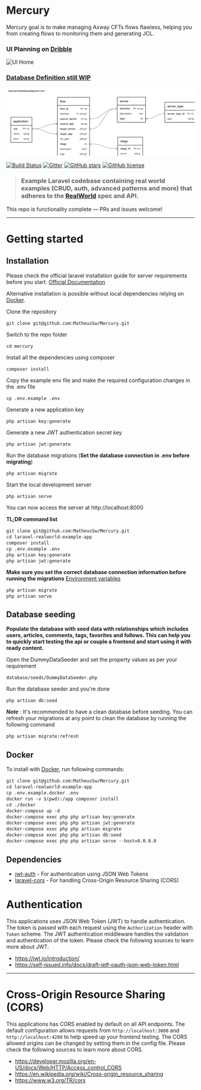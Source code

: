 # Mercury
Mercury goal is to make managing Axway CFTs flows flawless, helping you from creating flows to monitoring them and generating JCL.

### UI Planning on [Dribble](https://dribbble.com/shots/14648215-Mercury)
![UI Home](https://cdn.dribbble.com/users/5832698/screenshots/14648215/media/b5b6804dfe87d6f7941b6a43d1e941f9.jpg)

### [Database Definition still WIP](https://raw.githubusercontent.com/MatheusSw/Mercury/main/Database%20Design.svg)
![Image of Database definition (WIP)](https://raw.githubusercontent.com/MatheusSw/Mercury/main/Database%20Design.svg)

[![Build Status](https://img.shields.io/travis/gothinkster/laravel-realworld-example-app/master.svg)](https://travis-ci.org/gothinkster/laravel-realworld-example-app) [![Gitter](https://img.shields.io/gitter/room/realworld-dev/laravel.svg)](https://gitter.im/realworld-dev/laravel) [![GitHub stars](https://img.shields.io/github/stars/gothinkster/laravel-realworld-example-app.svg)](https://github.com/gothinkster/laravel-realworld-example-app/stargazers) [![GitHub license](https://img.shields.io/github/license/gothinkster/laravel-realworld-example-app.svg)](https://raw.githubusercontent.com/gothinkster/laravel-realworld-example-app/master/LICENSE)

> ### Example Laravel codebase containing real world examples (CRUD, auth, advanced patterns and more) that adheres to the [RealWorld](https://github.com/gothinkster/realworld-example-apps) spec and API.

This repo is functionality complete — PRs and issues welcome!

----------

# Getting started

## Installation

Please check the official laravel installation guide for server requirements before you start. [Official Documentation](https://laravel.com/docs/5.4/installation#installation)

Alternative installation is possible without local dependencies relying on [Docker](#docker). 

Clone the repository

    git clone git@github.com:MatheusSw/Mercury.git

Switch to the repo folder

    cd mercury

Install all the dependencies using composer

    composer install

Copy the example env file and make the required configuration changes in the .env file

    cp .env.example .env

Generate a new application key

    php artisan key:generate

Generate a new JWT authentication secret key

    php artisan jwt:generate

Run the database migrations (**Set the database connection in .env before migrating**)

    php artisan migrate

Start the local development server

    php artisan serve

You can now access the server at http://localhost:8000

**TL;DR command list**

    git clone git@github.com:MatheusSw/Mercury.git
    cd laravel-realworld-example-app
    composer install
    cp .env.example .env
    php artisan key:generate
    php artisan jwt:generate 
    
**Make sure you set the correct database connection information before running the migrations** [Environment variables](#environment-variables)

    php artisan migrate
    php artisan serve

## Database seeding

**Populate the database with seed data with relationships which includes users, articles, comments, tags, favorites and follows. This can help you to quickly start testing the api or couple a frontend and start using it with ready content.**

Open the DummyDataSeeder and set the property values as per your requirement

    database/seeds/DummyDataSeeder.php

Run the database seeder and you're done

    php artisan db:seed

***Note*** : It's recommended to have a clean database before seeding. You can refresh your migrations at any point to clean the database by running the following command

    php artisan migrate:refresh
    
## Docker

To install with [Docker](https://www.docker.com), run following commands:

```
git clone git@github.com:MatheusSw/Mercury.git
cd laravel-realworld-example-app
cp .env.example.docker .env
docker run -v $(pwd):/app composer install
cd ./docker
docker-compose up -d
docker-compose exec php php artisan key:generate
docker-compose exec php php artisan jwt:generate
docker-compose exec php php artisan migrate
docker-compose exec php php artisan db:seed
docker-compose exec php php artisan serve --host=0.0.0.0
```
## Dependencies

- [jwt-auth](https://github.com/tymondesigns/jwt-auth) - For authentication using JSON Web Tokens
- [laravel-cors](https://github.com/barryvdh/laravel-cors) - For handling Cross-Origin Resource Sharing (CORS)

# Authentication
 
This applications uses JSON Web Token (JWT) to handle authentication. The token is passed with each request using the `Authorization` header with `Token` scheme. The JWT authentication middleware handles the validation and authentication of the token. Please check the following sources to learn more about JWT.
 
- https://jwt.io/introduction/
- https://self-issued.info/docs/draft-ietf-oauth-json-web-token.html

----------

# Cross-Origin Resource Sharing (CORS)
 
This applications has CORS enabled by default on all API endpoints. The default configuration allows requests from `http://localhost:3000` and `http://localhost:4200` to help speed up your frontend testing. The CORS allowed origins can be changed by setting them in the config file. Please check the following sources to learn more about CORS.
 
- https://developer.mozilla.org/en-US/docs/Web/HTTP/Access_control_CORS
- https://en.wikipedia.org/wiki/Cross-origin_resource_sharing
- https://www.w3.org/TR/cors
